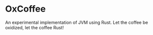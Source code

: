 # OxCoffee

An experimental implementation of JVM using Rust.
Let the coffee be oxidized, let the coffee Rust!

